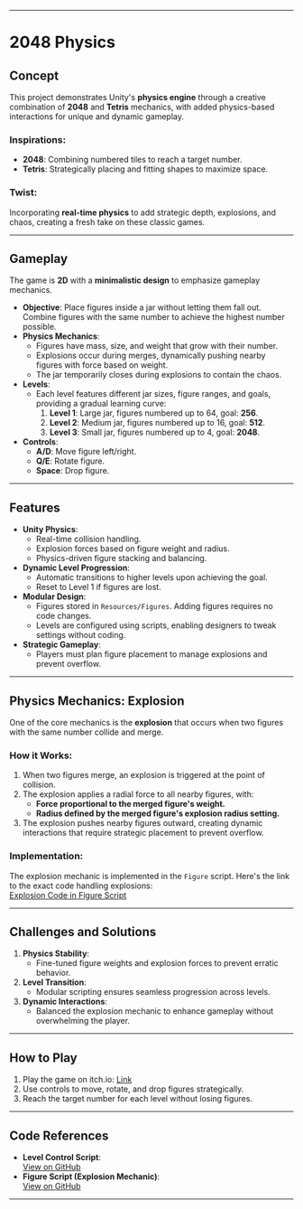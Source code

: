 
---

# 2048 Physics

## Concept

This project demonstrates Unity's **physics engine** through a creative combination of **2048** and **Tetris** mechanics, with added physics-based interactions for unique and dynamic gameplay.

### Inspirations:
- **2048**: Combining numbered tiles to reach a target number.
- **Tetris**: Strategically placing and fitting shapes to maximize space.

### Twist:
Incorporating **real-time physics** to add strategic depth, explosions, and chaos, creating a fresh take on these classic games.

---

## Gameplay

The game is **2D** with a **minimalistic design** to emphasize gameplay mechanics.

- **Objective**: Place figures inside a jar without letting them fall out. Combine figures with the same number to achieve the highest number possible.
- **Physics Mechanics**:
    - Figures have mass, size, and weight that grow with their number.
    - Explosions occur during merges, dynamically pushing nearby figures with force based on weight.
    - The jar temporarily closes during explosions to contain the chaos.
- **Levels**:
    - Each level features different jar sizes, figure ranges, and goals, providing a gradual learning curve:
        1. **Level 1**: Large jar, figures numbered up to 64, goal: **256**.
        2. **Level 2**: Medium jar, figures numbered up to 16, goal: **512**.
        3. **Level 3**: Small jar, figures numbered up to 4, goal: **2048**.
- **Controls**:
    - **A/D**: Move figure left/right.
    - **Q/E**: Rotate figure.
    - **Space**: Drop figure.

---

## Features

- **Unity Physics**:
    - Real-time collision handling.
    - Explosion forces based on figure weight and radius.
    - Physics-driven figure stacking and balancing.
- **Dynamic Level Progression**:
    - Automatic transitions to higher levels upon achieving the goal.
    - Reset to Level 1 if figures are lost.
- **Modular Design**:
    - Figures stored in `Resources/Figures`. Adding figures requires no code changes.
    - Levels are configured using scripts, enabling designers to tweak settings without coding.
- **Strategic Gameplay**:
    - Players must plan figure placement to manage explosions and prevent overflow.

---

## Physics Mechanics: **Explosion**

One of the core mechanics is the **explosion** that occurs when two figures with the same number collide and merge.

### How it Works:
1. When two figures merge, an explosion is triggered at the point of collision.
2. The explosion applies a radial force to all nearby figures, with:
    - **Force proportional to the merged figure's weight.**
    - **Radius defined by the merged figure's explosion radius setting.**
3. The explosion pushes nearby figures outward, creating dynamic interactions that require strategic placement to prevent overflow.

### Implementation:
The explosion mechanic is implemented in the `Figure` script. Here's the link to the exact code handling explosions:  
[Explosion Code in Figure Script](https://github.com/Nikita-Barak/2048/blob/ea15af8a5520ff3a845e0ecd05a48f328550dd46/Assets/Scripts/Figure.cs#L233)

---

## Challenges and Solutions

1. **Physics Stability**:
    - Fine-tuned figure weights and explosion forces to prevent erratic behavior.
2. **Level Transition**:
    - Modular scripting ensures seamless progression across levels.
3. **Dynamic Interactions**:
    - Balanced the explosion mechanic to enhance gameplay without overwhelming the player.

---

## How to Play

1. Play the game on itch.io: [Link](https://shutafimpro.itch.io/2048)
2. Use controls to move, rotate, and drop figures strategically.
3. Reach the target number for each level without losing figures.

---

## Code References

- **Level Control Script**:  
  [View on GitHub](https://github.com/Nikita-Barak/2048/blob/main/Assets/Scripts/LevelControl.cs)
- **Figure Script (Explosion Mechanic)**:  
  [View on GitHub](https://github.com/Nikita-Barak/2048/blob/ea15af8a5520ff3a845e0ecd05a48f328550dd46/Assets/Scripts/Figure.cs#L233)

---
